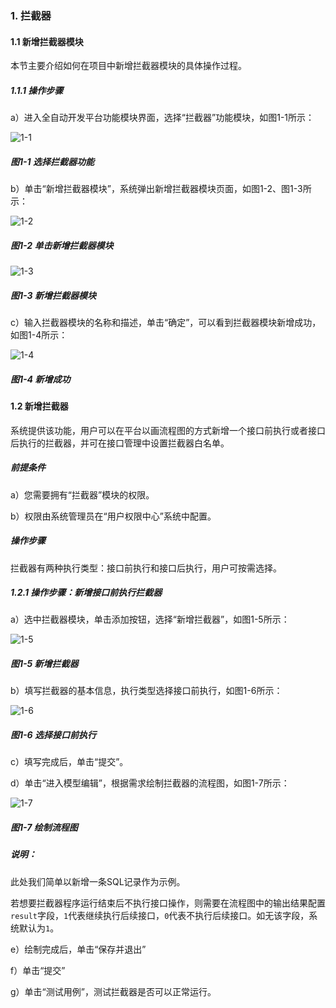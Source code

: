 ### 1. 拦截器

#### 1.1 新增拦截器模块

本节主要介绍如何在项目中新增拦截器模块的具体操作过程。

##### 1.1.1 操作步骤

a）进入全自动开发平台功能模块界面，选择“拦截器”功能模块，如图1-1所示：

![1-1](https://www.feisuanyz.com/fsimage/zc-image/ljq/1.png)

##### 图1-1 选择拦截器功能

b）单击“新增拦截器模块”，系统弹出新增拦截器模块页面，如图1-2、图1-3所示：

![1-2](https://www.feisuanyz.com/fsimage/zc-image/ljq/2.png)

##### 图1-2 单击新增拦截器模块

![1-3](https://www.feisuanyz.com/fsimage/zc-image/ljq/3.png)

##### 图1-3 新增拦截器模块

c）输入拦截器模块的名称和描述，单击“确定”，可以看到拦截器模块新增成功，如图1-4所示：

![1-4](https://www.feisuanyz.com/fsimage/zc-image/ljq/4.png)

##### 图1-4 新增成功

#### 1.2 新增拦截器

系统提供该功能，用户可以在平台以画流程图的方式新增一个接口前执行或者接口后执行的拦截器，并可在接口管理中设置拦截器白名单。

##### 前提条件

a）您需要拥有“拦截器”模块的权限。

b）权限由系统管理员在“用户权限中心”系统中配置。

##### 操作步骤

拦截器有两种执行类型：接口前执行和接口后执行，用户可按需选择。

##### 1.2.1 操作步骤：新增接口前执行拦截器

a）选中拦截器模块，单击添加按钮，选择“新增拦截器”，如图1-5所示：

![1-5](https://www.feisuanyz.com/fsimage/zc-image/ljq/5.png)

##### 图1-5 新增拦截器

b）填写拦截器的基本信息，执行类型选择接口前执行，如图1-6所示：

![1-6](https://www.feisuanyz.com/fsimage/zc-image/cz_23_1_02.png)

##### 图1-6 选择接口前执行

c）填写完成后，单击“提交”。

d）单击“进入模型编辑”，根据需求绘制拦截器的流程图，如图1-7所示：

![1-7](https://www.feisuanyz.com/fsimage/zc-image/cz_23_1_04.png)

##### 图1-7 绘制流程图

##### 说明：

此处我们简单以新增一条SQL记录作为示例。

若想要拦截器程序运行结束后不执行接口操作，则需要在流程图中的输出结果配置` result `字段，` 1 `代表继续执行后续接口，` 0 `代表不执行后续接口。如无该字段，系统默认为` 1 `。

e）绘制完成后，单击“保存并退出”

f）单击“提交”

g）单击“测试用例”，测试拦截器是否可以正常运行。
